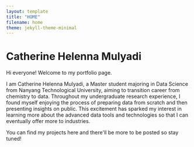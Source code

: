 ```yaml
---
layout: template
title: "HOME"
filename: home
theme: jekyll-theme-minimal
--- 
```


# Catherine Helenna Mulyadi

Hi everyone! Welcome to my portfolio page.

I am Catherine Helenna Mulyadi, a Master student majoring in Data Science from Nanyang Technological University, aiming to transition career from chemistry to data.
Throughout my undergraduate research experience, I found myself enjoying the process of preparing data from scratch and then presenting insights on public.
This excitement has sparked my interest in learning more about the advanced data tools and technologies so that I can eventually offer more to industries.

You can find my projects here and there'll be more to be posted so stay tuned!
